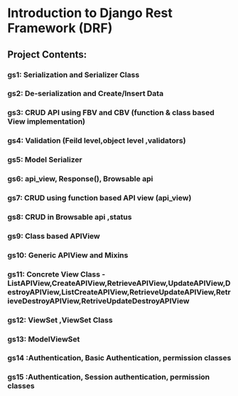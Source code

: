 # Introduction to Django Rest Framework (DRF)
  


## Project Contents:
### gs1: Serialization and Serializer Class
### gs2: De-serialization and Create/Insert Data
### gs3: CRUD API using FBV and CBV (function  & class based View implementation)
### gs4: Validation (Feild level,object level ,validators)
### gs5: Model Serializer  
### gs6: api_view, Response(), Browsable api
### gs7: CRUD using function based API view (api_view)
### gs8: CRUD in Browsable api ,status 
### gs9: Class based APIView 
### gs10: Generic APIView and Mixins
### gs11: Concrete View Class -ListAPIView,CreateAPIView,RetrieveAPIView,UpdateAPIView,DestroyAPIView,ListCreateAPIView,RetrieveUpdateAPIView,RetrieveDestroyAPIView,RetriveUpdateDestroyAPIView
### gs12: ViewSet ,ViewSet Class
### gs13: ModelViewSet
### gs14 :Authentication, Basic Authentication, permission classes 
### gs15 :Authentication, Session authentication, permission classes 


                                    

